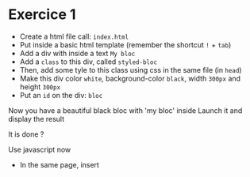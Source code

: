 # Exercice 1

- Create a html file call: `index.html`
- Put inside a basic html template (remember the shortcut `!` + `tab`)
- Add a div with inside a text `My bloc`
- Add a `class` to this div, called `styled-bloc`
- Then, add some tyle to this class using css in the same file (in `head`)
- Make this div color `white`, background-color `black`, width `300px` and height `300px`
- Put an `id` on the div: `bloc`

Now you have a beautiful black bloc with 'my bloc' inside
Launch it and display the result

It is done ?

Use javascript now

- In the same page, insert <script> to add JavaScript
- Put in a constant the div element 
Need help ? see here : https://developer.mozilla.org/fr/docs/Web/API/Document/getElementById

- And now, update the background color to make it `red`
Struggle ? see here : https://www.google.com/search?q=how+change+background+color+in+javascript&rlz=1C5CHFA_enBE828BE828&oq=how+change+background+color+in+javascript&aqs=chrome..69i57j0l5.6066j0j7&sourceid=chrome&ie=UTF-8

- And last think, change the content (the text) and instead `My bloc` put `I get it ! I'm using javascript like a boss`
Struggle again ? take a look : https://www.google.com/search?safe=off&rlz=1C5CHFA_enBE828BE828&ei=-aJyXIyACYbWkwWy34uoDA&q=how+change+the+text+in+a+tag+using+javascript&oq=how+change+the+text+in+a+tag+using+javascript&gs_l=psy-ab.3..0i22i30l4.101708.113233..113287...2.0..1.525.5186.23j19j1j1j0j1......0....1..gws-wiz.......0i71j35i39j0i67j0i131j0j0i203j33i22i29i30.EPrQHnsmW4M


